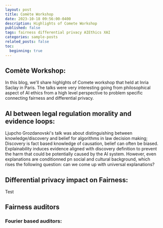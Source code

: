 ```yaml
---
layout: post
title: Comète Workshop
date: 2023-10-18 09:56:00-0400
description: Highlights of Comete Workshop
published: false
tags: fairness differential privacy AIEthics XAI
categories: sample-posts
related_posts: false
toc:
  beginning: true
---
```



## Comète Workshop:

In this blog, we'll share highlghts of Comete workshop that held at Inria Saclay in Paris. The talks were very interesting going from philosophical aspect of AI ethics from a high level perspective to problem specific connecting fairness and differential privacy. 



## AI between legal regulation morality and evidence loops:
Ljupcho Grozdanovski's talk was about distinguishing between knowledge/discovery and belief for algorithms in law decision making; Discovery is fact based knowledge of causation, belief can often be biased. Explainability induces evidence aligned with discovery definition to prevent the harm that could be potentially caused by the AI system. However, even explanations are conditionned pn social and cultural background, which rises the following question: can we come up with universal explanations?
## Differential privacy impact on Fairness:
Test
## Fairness auditors 

### Fourier based auditors:





